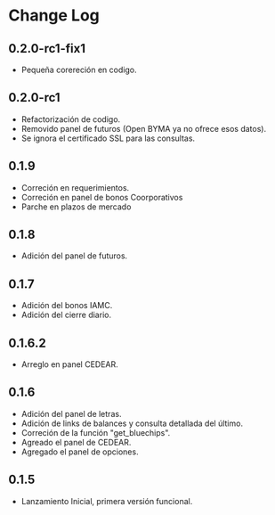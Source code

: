 Change Log
==========

0.2.0-rc1-fix1
---
- Pequeña corereción en codigo.

0.2.0-rc1
---
- Refactorización de codigo.
- Removido panel de futuros (Open BYMA ya no ofrece esos datos).
- Se ignora el certificado SSL para las consultas.

0.1.9
---
- Correción en requerimientos.
- Correción en panel de bonos Coorporativos
- Parche en plazos de mercado

0.1.8
---
- Adición del panel de futuros.

0.1.7
---
- Adición del bonos IAMC.
- Adición del cierre diario.

0.1.6.2
---
- Arreglo en panel CEDEAR.

0.1.6
---
- Adición del panel de letras.
- Adición de links de balances y consulta detallada del último.
- Correción de la función "get_bluechips".
- Agreado el panel de CEDEAR.
- Agregado el panel de opciones.

0.1.5
---
- Lanzamiento Inicial, primera versión funcional.
